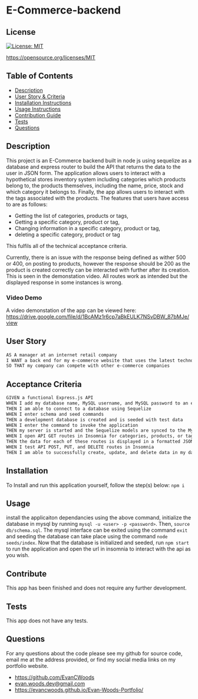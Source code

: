 # E-Commerce-backend

## License

[![License: MIT](https://img.shields.io/badge/License-MIT-yellow.svg)](https://opensource.org/licenses/MIT)

https://opensource.org/licenses/MIT



## Table of Contents
* [Description](#description) 
* [User Story & Criteria](#userstory)
* [Installation Instructions](#installation)
* [Usage Instructions](#usage)
* [Contribution Guide](#contribute)
* [Tests](#tests)
* [Questions](#questions)


## Description
This project is an E-Commerce backend built in node js using sequelize as a database and express router to build the API that returns the data to the user in JSON form. The application allows users to interact with a hypothetical stores inventory system including categories which products belong to, the products themselves, including the name, price, stock and which category it belongs to. Finally, the app allows users to interact with the tags associated with the products. The features that users have access to are as follows:

* Getting the list of categories, products or tags,
* Getting a specific category, product or tag,
* Changing information in a specific category, product or tag,
* deleting a specific category, product or tag

This fulfils all of the technical acceptance criteria.

Currently, there is an issue with the response being defined as wither 500 or 400, on posting to products, however the response should be 200 as the product is created correctly can be interacted with further after its creation. This is seen in the demonstation video. All routes work as intended but the displayed response in some instances is wrong.

### Video Demo
A video demonstation of the app can be viewed here: https://drive.google.com/file/d/1BcAMz1r6cp7aBkEULK7NSvDBW_87bMJe/view


## User Story

```md
AS A manager at an internet retail company
I WANT a back end for my e-commerce website that uses the latest technologies
SO THAT my company can compete with other e-commerce companies
```

## Acceptance Criteria

```md
GIVEN a functional Express.js API
WHEN I add my database name, MySQL username, and MySQL password to an environment variable file
THEN I am able to connect to a database using Sequelize
WHEN I enter schema and seed commands
THEN a development database is created and is seeded with test data
WHEN I enter the command to invoke the application
THEN my server is started and the Sequelize models are synced to the MySQL database
WHEN I open API GET routes in Insomnia for categories, products, or tags
THEN the data for each of these routes is displayed in a formatted JSON
WHEN I test API POST, PUT, and DELETE routes in Insomnia
THEN I am able to successfully create, update, and delete data in my database
```


## Installation
To Install and run this application yourself, follow the step(s) below:
 ```npm i```


## Usage
install the applicaiton dependancies using the above command, initialize the database in mysql by running `mysql -u <user> -p <password>`. Then, `source db/schema.sql`. The mysql interface can be exited using the command `exit` and seeding the database can take place using the command `node seeds/index`. Now that the database is initialized and seeded, run `npm start` to run the application and open the url in insomnia to interact with the api as you wish.


## Contribute
This app has been finished and does not require any further development.


## Tests
This app does not have any tests.


## Questions
For any questions about the code please see my github for source code, email me at the address provided, or find my social media links on my portfolio website. 
* https://github.com/EvanCWoods
* evan.woods.dev@gmail.com
* https://evancwoods.github.io/Evan-Woods-Portfolio/
